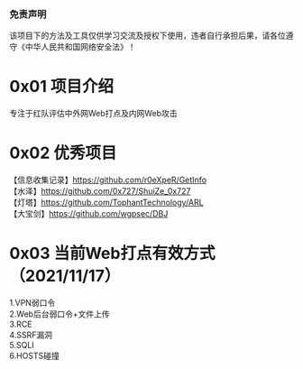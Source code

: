 ### 免责声明
该项目下的方法及工具仅供学习交流及授权下使用，违者自行承担后果，请各位遵守《中华人民共和国网络安全法》！

# 0x01 项目介绍
专注于红队评估中外网Web打点及内网Web攻击

# 0x02 优秀项目
【信息收集记录】https://github.com/r0eXpeR/GetInfo  
【水泽】https://github.com/0x727/ShuiZe_0x727  
【灯塔】https://github.com/TophantTechnology/ARL  
【大宝剑】https://github.com/wgpsec/DBJ  

# 0x03 当前Web打点有效方式（2021/11/17）
1.VPN弱⼝令  
2.Web后台弱口令+⽂件上传  
3.RCE  
4.SSRF漏洞  
5.SQLI  
6.HOSTS碰撞  
